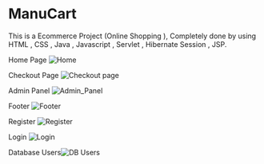 # ManuCart
This is a Ecommerce Project (Online Shopping ), Completely done by using HTML , CSS , Java  , Javascript  , Servlet , Hibernate  Session , JSP. 

Home Page
![Home](https://user-images.githubusercontent.com/104019020/171615757-3f7fc74a-7898-41f0-b5b8-d1199784be02.png)

Checkout Page
![Checkout page](https://user-images.githubusercontent.com/104019020/171616016-d388310c-dbc8-45ad-8bdb-98be9d28bd4d.png)

Admin Panel
![Admin_Panel](https://user-images.githubusercontent.com/104019020/171616107-615086ab-4bda-4486-8cb1-f1ef66e087e1.png)

Footer
![Footer](https://user-images.githubusercontent.com/104019020/171616253-33379d65-6e6b-4cea-8ba6-22b107c5caa2.png)

Register
![Register](https://user-images.githubusercontent.com/104019020/171616862-a11bc177-4874-44dc-981e-74f2abd6658e.png)

Login
![Login](https://user-images.githubusercontent.com/104019020/171616937-4ece8da3-6753-40cc-9cc1-556f2a5b7488.png)

Database Users![DB Users](https://user-images.githubusercontent.com/104019020/171617044-ebed403d-05cb-47ee-ba6e-23ed1a05fa7c.png)
